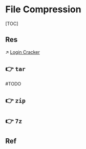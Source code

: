 # File Compression

[TOC]



## Res
↗ [Login Cracker](../../../../../CyberSecurity/☠️%20Kill%20Chain/Login%20Cracker/Login%20Cracker.md)



## 👉 `tar`
#TODO 




[Quick Benchmark: Gzip vs Bzip2 vs LZMA vs XZ vs LZ4 vs LZO]: https://catchchallenger.first-world.info/wiki/Quick_Benchmark:_Gzip_vs_Bzip2_vs_LZMA_vs_XZ_vs_LZ4_vs_LZO

[tar压缩解压缩命令详解]: https://www.cnblogs.com/jyaray/archive/2011/04/30/2033362.html



## 👉 `zip`



## 👉 `7z`



## Ref


